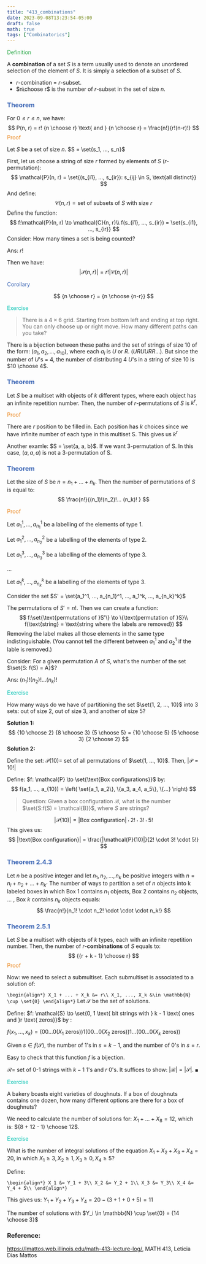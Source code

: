 ```yaml
---
title: "413_combinations"
date: 2023-09-08T13:23:54-05:00
draft: false
math: true
tags: ["Combinatorics"]
---
```


<span style="color:#28a745">Definition</span>

A **combination** of a set $S$ is a term usually used to denote an unordered selection of the element of $S$. It is simply a selection of a subset of $S$.

- $r$-combination = $r$-subset. 
- $n\choose r$ is the number of $r$-subset in the set of size $n$. 

### <span style="color:#3c66b5">Theorem</span>

For $0 \leq r \leq n$, we have: 
$$
P(n, r) = r! {n \choose r} \text{ and } 
{n \choose r} = \frac{n!}{r!(n-r)!}
$$
<span style="color:#eb861c">Proof</span>

Let $S$ be a set of size $n$. $S = \set{s_1, ..., s_n}$

First, let us choose a string of size $r$ formed by elements of $S$ ($r$-permutation):
$$
\mathcal{P}(n, r) = \set{(s_{i1}, ..., s_{ir}): s_{ij} \in S, \text{all distinct}}
$$
And define: 
$$
\mathcal{C}(n, r) = \text{set of subsets of }S \text{ with size }r
$$
Define the function: 
$$
f:\mathcal{P}(n, r) \to \mathcal{C}(n, r)\\
f(s_{i1}, ..., s_{ir}) = \set{s_{i1}, ..., s_{ir}}
$$
Consider: How many times a set is being counted? 

Ans: $r!$

Then we have: 
$$
|\mathcal{P}(n, r)| = r!|\mathcal{C}(n, r)|
$$

<span style="color:#3c66b5">Corollary</span>

$$
{n \choose r} = {n \choose {n-r}}
$$



<span style="color:#04c2b2">Exercise</span>

>  There is a $4 \times 6$ grid. Starting from bottom left and ending at top right. You can only choose up or right move. How many different paths can you take?

There is a bijection between these paths and the set of strings of size 10 of the form: $(a_1, a_2,..., a_{10})$, where each $a_i$ is $U$ or $R$.  ($URUURR...$). But since the number of $U$'s = 4, the number of distributing 4 $U$'s in a string of size 10 is $10 \choose 4$.



### <span style="color:#3c66b5">Theorem</span>

Let $S$ be a multiset with objects of $k$ different types, where each object has an infinite repetition number. Then, the number of $r$-permutations of $S$ is $k^r$.

<span style="color:#eb861c">Proof</span>

There are $r$ position to be filled in. Each position has $k$ choices since we have infinite number of each type in this multiset S. This gives us $k^r$

Another examle: $S = \set{a, a, b}$. If we want 3-permutation of S. In this case, $(a, a, a)$ is not a 3-permutation of S. 



### <span style="color:#3c66b5">Theorem</span>

Let the size of $S$ be $n = n_1 + ... + n_k$. Then the number of permutations of $S$ is equal to: 
$$
\frac{n!}{(n_1)!(n_2)!... (n_k)! }
$$

<span style="color:#eb861c">Proof</span>

Let $a_1^1, ..., a_{n_1}^1$ be a labelling of the elements of type 1.

Let $a_1^2, ..., a_{n_2}^2$ be a labelling of the elements of type 2.

Let $a_1^3, ..., a_{n_3}^3$ be a labelling of the elements of type 3.

...

Let $a_1^k, ..., a_{n_k}^k$ be a labelling of the elements of type 3.

Consider the set $S' = \set{a_1^1, ..., a_{n_1}^1, ..., a_1^k, ..., a_{n_k}^k}$

The permutations of $S' = n!$. Then we can create a function: 
$$
f:\set{\text{permutations of }S'\} \to \{\text{permutation of }S}\\
f(\text{string} = \text{string where the labels are removed})
$$
Removing the label makes all those elements in the same type indistinguishable. (You cannot tell the different between $a_1^1$ and $a_2^1$ if the lable is removed.)

Consider: For a given permutation $A$ of $S$, what's the number of the set $\set{S: f(S) = A}$? 

Ans: $(n_1)!(n_2)! ... (n_k)!$





<span style="color:#04c2b2">Exercise</span>

How many ways do we have of partitioning the set $\set{1, 2, ..., 10}$ into 3 sets: out of size 2, out of size 3, and another of size 5?

**Solution 1:**
$$
{10 \choose 2} {8 \choose 3} {5 \choose 5} = 
{10 \choose 5} {5 \choose 3} {2 \choose 2}
$$
**Solution 2:**

Define the set: $\mathcal{P}(10) =$ set of all permutations of $\set{1, ..., 10}$. Then, $|\mathcal{P} = 10!|$

Define: $f: \mathcal{P} \to \set{\text{Box configurations}}$ by:
$$
f(a_1, ..., a_{10}) 
= \left( \set{a_1, a_2\}, \{a_3, a_4, a_5\}, \{...} \right)
$$
> Question: Given a box configuration $\mathcal{B}$, what is the number $\set{S:f(S) = \mathcal{B}}$, where $S$ are strings? 


$$
|\mathcal{P}(10)| = |\text{Box configuration}| \cdot 2! \cdot 3! \cdot 5!
$$
This gives us: 
$$
|\text{Box configuration}| = \frac{|\mathcal{P}(10)|}{2! \cdot 3! \cdot 5!}
$$

### <span style="color:#3c66b5">Theorem 2.4.3</span>

Let $n$ be a positive integer and let $n_1, n_2, ... ,n_k$ be positive integers with $n = n_l + n_2 + ... + n_k$· The number of ways to partition a set of $n$ objects into k labeled boxes in which Box 1 contains $n_1$ objects, Box 2 contains $n_2$ objects, ... , Box $k$ contains $n_k$ objects equals:
$$
\frac{n!}{n_1! \cdot n_2! \cdot \cdot \cdot n_k!}
$$


### <span style="color:#3c66b5">Theorem 2.5.1</span>

Let $S$ be a multiset with objects of $k$ types, each with an infinite repetition number. Then, the number of $r$-**combinations** of $S$ equals to: 
$$
{{r + k - 1} \choose r}
$$
<span style="color:#eb861c">Proof</span>

Now: we need to select a submultiset. Each submultiset is associated to a solution of:

`
\begin{align*}
X_1 + ... + X_k &= r\\
X_1, ..., X_k &\in \mathbb{N} \cup \set{0}
\end{align*}
`
Let $\mathcal{S}$ be the set of solutions.  

Define: $f: \mathcal{S} \to \set{0, 1 \text{ bit strings with } k - 1 \text{ ones and }r \text{ zeros}}$ by : 

$f(x_1, ..., x_k) = (00 ...0(X_1\text{ zeros})) 1 (00 ...0(X_2\text{ zeros})) 1 ... (00 ...0(X_k\text{ zeros}))$

Given $s \in f(\mathcal{S})$, the number of 1's in $s = k  - 1$, and the number of 0's in $s = r$.

Easy to check that this function $f$ is a bijection.

$\mathcal{R} =$ set of 0-1 strings with $k-1$ 1's and $r$ 0's. It suffices to show: $|\mathcal{R}| = |\mathcal{S}|$. $\blacksquare$



<span style="color:#04c2b2">Exercise</span>

A bakery boasts eight varieties of doughnuts. If a box of doughnuts contains one dozen, how many different options are there for a box of doughnuts?

We need to calculate the number of solutions for: $X_1 + ... + X_8 = 12$, which is: ${8 + 12 - 1} \choose 12$.



<span style="color:#04c2b2">Exercise</span>

What is the number of integral solutions of the equation $X_1 + X_2 + X_3 + X_4 = 20$, in which $X_1 \geq 3, X_2 \geq 1, X_3 \geq 0, X_4 \geq 5$?

Define:

`
\begin{align*}
X_1 &= Y_1 + 3\\
X_2 &= Y_2 + 1\\
X_3 &= Y_3\\
X_4 &= Y_4 + 5\\
\end{align*}
`

This gives us: 
$Y_1 + Y_2 + Y_3 + Y_4 = 20 - (3 + 1 + 0 + 5) = 11$

The number of solutions with $Y_i \in \mathbb{N} \cup \set{0} = {14 \choose 3}$





### Reference:

https://lmattos.web.illinois.edu/math-413-lecture-log/, MATH 413, Leticia Dias Mattos

